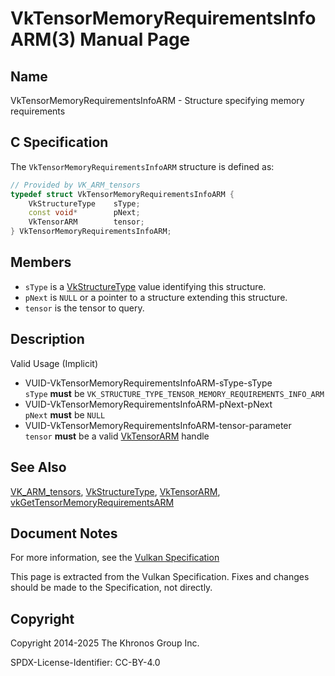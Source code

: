 # VkTensorMemoryRequirementsInfoARM(3) Manual Page

## Name

VkTensorMemoryRequirementsInfoARM - Structure specifying memory requirements



## [](#_c_specification)C Specification

The `VkTensorMemoryRequirementsInfoARM` structure is defined as:

```c++
// Provided by VK_ARM_tensors
typedef struct VkTensorMemoryRequirementsInfoARM {
    VkStructureType    sType;
    const void*        pNext;
    VkTensorARM        tensor;
} VkTensorMemoryRequirementsInfoARM;
```

## [](#_members)Members

- `sType` is a [VkStructureType](https://registry.khronos.org/vulkan/specs/latest/man/html/VkStructureType.html) value identifying this structure.
- `pNext` is `NULL` or a pointer to a structure extending this structure.
- `tensor` is the tensor to query.

## [](#_description)Description

Valid Usage (Implicit)

- [](#VUID-VkTensorMemoryRequirementsInfoARM-sType-sType)VUID-VkTensorMemoryRequirementsInfoARM-sType-sType  
  `sType` **must** be `VK_STRUCTURE_TYPE_TENSOR_MEMORY_REQUIREMENTS_INFO_ARM`
- [](#VUID-VkTensorMemoryRequirementsInfoARM-pNext-pNext)VUID-VkTensorMemoryRequirementsInfoARM-pNext-pNext  
  `pNext` **must** be `NULL`
- [](#VUID-VkTensorMemoryRequirementsInfoARM-tensor-parameter)VUID-VkTensorMemoryRequirementsInfoARM-tensor-parameter  
  `tensor` **must** be a valid [VkTensorARM](https://registry.khronos.org/vulkan/specs/latest/man/html/VkTensorARM.html) handle

## [](#_see_also)See Also

[VK\_ARM\_tensors](https://registry.khronos.org/vulkan/specs/latest/man/html/VK_ARM_tensors.html), [VkStructureType](https://registry.khronos.org/vulkan/specs/latest/man/html/VkStructureType.html), [VkTensorARM](https://registry.khronos.org/vulkan/specs/latest/man/html/VkTensorARM.html), [vkGetTensorMemoryRequirementsARM](https://registry.khronos.org/vulkan/specs/latest/man/html/vkGetTensorMemoryRequirementsARM.html)

## [](#_document_notes)Document Notes

For more information, see the [Vulkan Specification](https://registry.khronos.org/vulkan/specs/latest/html/vkspec.html#VkTensorMemoryRequirementsInfoARM)

This page is extracted from the Vulkan Specification. Fixes and changes should be made to the Specification, not directly.

## [](#_copyright)Copyright

Copyright 2014-2025 The Khronos Group Inc.

SPDX-License-Identifier: CC-BY-4.0